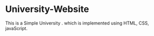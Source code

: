 # University-Website
This is a Simple University . which is implemented using HTML, CSS, javaScript.
